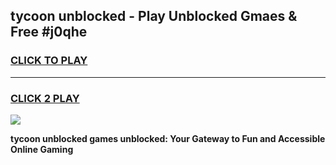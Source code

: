 
## tycoon unblocked - Play Unblocked Gmaes & Free #j0qhe
<h3>
<a href="https://news.freeplayer.one?title=tycoon_unblocked&ref=24F">CLICK TO PLAY</a></h3>
<hr>

<h3>
<a href="https://news.freeplayer.one?title=tycoon_unblocked&ref=24F">CLICK 2 PLAY</a>
  
</h3>

<a href="https://news.freeplayer.one?title=tycoon_unblocked&ref=24F/"><img src="https://clearcache.store/games.png"></a>


**tycoon unblocked games unblocked: Your Gateway to Fun and Accessible Online Gaming**
